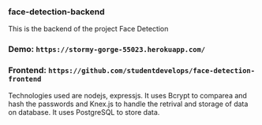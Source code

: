 ### face-detection-backend


This is the backend of the project Face Detection 
### Demo: `https://stormy-gorge-55023.herokuapp.com/`
### Frontend: `https://github.com/studentdevelops/face-detection-frontend`

Technologies used are nodejs, expressjs.
It uses Bcrypt to comparea and hash the passwords and Knex.js to handle the retrival and storage of data on database.
It uses PostgreSQL to store data.
